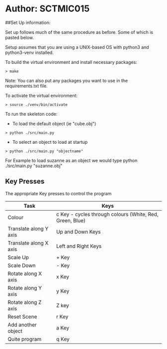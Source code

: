 # Author: SCTMIC015

##Set Up information:

Set up follows much of the same procedure as before. Some of which is pasted below.

Setup assumes that you are using a UNIX-based OS with python3 and python3-venv installed.

To build the virtual environment and install necessary packages:

```
> make
```

Note: You can also put any packages you want to use in the requirements.txt file.

To activate the virtual environment:

```
> source ./venv/bin/activate
```

To run the skeleton code:

- To load the default object (ie "cube.obj")
```
> python ./src/main.py
```

- To select an object to load at startup 

```
> python ./src/main.py "objectname"
```
For Example to load suzanne as an object we would type python ./src/main.py "suzanne.obj"

## Key Presses
 
The appropriate Key presses to control the program

Task | Keys |
--- | --- | 
Colour | c Key - cycles through colours (White, Red, Green, Blue) |
Translate along Y axis | Up and Down Keys  |
Translate along X axis | Left and Right Keys |
Scale Up | + Key  |
Scale Down | - Key |
Rotate along X axis | x Key |
Rotate along Y axis | y Key |
Rotate along Z axis | Z key |
Reset Scene | r Key|
Add another object | a Key |
Quite program | q Key 